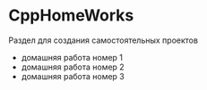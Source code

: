 # CppHomeWorks
Раздел для создания самостоятельных проектов
- домашняя работа номер 1
- домашняя работа номер 2
- домашняя работа номер 3
